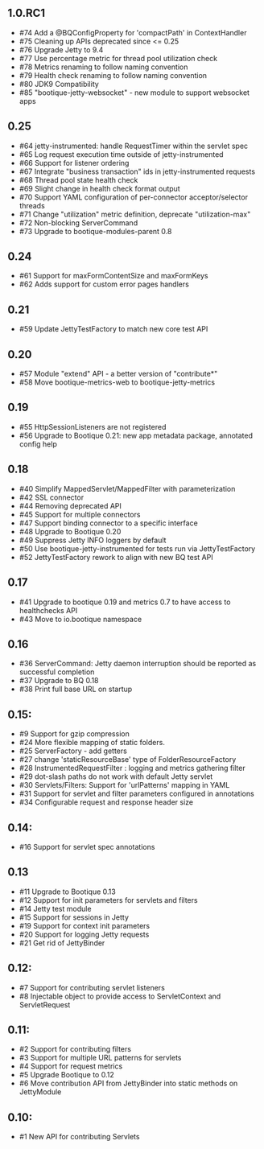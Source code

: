 ## 1.0.RC1

* #74 Add a @BQConfigProperty for 'compactPath' in ContextHandler
* #75 Cleaning up APIs deprecated since <= 0.25
* #76 Upgrade Jetty to 9.4
* #77 Use percentage metric for thread pool utilization check
* #78 Metrics renaming to follow naming convention
* #79 Health check renaming to follow naming convention
* #80 JDK9 Compatibility
* #85 "bootique-jetty-websocket" - new module to support websocket apps

## 0.25

* #64 jetty-instrumented: handle RequestTimer within the servlet spec
* #65 Log request execution time outside of jetty-instrumented
* #66 Support for listener ordering
* #67 Integrate "business transaction" ids in jetty-instrumented requests
* #68 Thread pool state health check
* #69 Slight change in health check format output 
* #70 Support YAML configuration of per-connector acceptor/selector threads
* #71 Change "utilization" metric definition, deprecate "utilization-max"
* #72 Non-blocking ServerCommand
* #73 Upgrade to bootique-modules-parent 0.8

## 0.24

* #61 Support for maxFormContentSize and maxFormKeys
* #62 Adds support for custom error pages handlers

## 0.21

* #59 Update JettyTestFactory to match new core test API

## 0.20

* #57 Module "extend" API - a better version of "contribute*"
* #58 Move bootique-metrics-web to bootique-jetty-metrics

## 0.19

* #55 HttpSessionListeners are not registered
* #56 Upgrade to Bootique 0.21: new app metadata package, annotated config help

## 0.18

* #40 Simplify MappedServlet/MappedFilter with parameterization
* #42 SSL connector
* #44 Removing deprecated API
* #45 Support for multiple connectors
* #47 Support binding connector to a specific interface
* #48 Upgrade to Bootique 0.20
* #49 Suppress Jetty INFO loggers by default
* #50 Use bootique-jetty-instrumented for tests run via JettyTestFactory
* #52 JettyTestFactory rework to align with new BQ test API

## 0.17

* #41 Upgrade to bootique 0.19 and metrics 0.7 to have access to healthchecks API
* #43 Move to io.bootique namespace

## 0.16

* #36 ServerCommand: Jetty daemon interruption should be reported as successful completion
* #37 Upgrade to BQ 0.18
* #38 Print full base URL on startup

## 0.15:

*  #9 Support for gzip compression
* #24 More flexible mapping of static folders.
* #25 ServerFactory - add getters
* #27 change 'staticResourceBase' type of FolderResourceFactory
* #28 InstrumentedRequestFilter : logging and metrics gathering filter 
* #29 dot-slash paths do not work with default Jetty servlet
* #30 Servlets/Filters: Support for 'urlPatterns' mapping in YAML
* #31 Support for servlet and filter parameters configured in annotations 
* #34 Configurable request and response header size

## 0.14:

* #16 Support for servlet spec annotations

## 0.13

* #11 Upgrade to Bootique 0.13
* #12 Support for init parameters for servlets and filters
* #14 Jetty test module
* #15 Support for sessions in Jetty
* #19 Support for context init parameters
* #20 Support for logging Jetty requests
* #21 Get rid of JettyBinder
  
## 0.12:

* #7 Support for contributing servlet listeners
* #8 Injectable object to provide access to ServletContext and ServletRequest

## 0.11:

* #2 Support for contributing filters
* #3 Support for multiple URL patterns for servlets
* #4 Support for request metrics
* #5 Upgrade Bootique to 0.12
* #6 Move contribution API from JettyBinder into static methods on JettyModule
 
## 0.10:

* #1 New API for contributing Servlets

